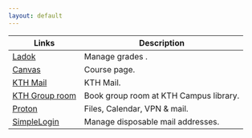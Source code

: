 ```yaml
---
layout: default
---
```


| Links      | Description |
| ----------- | ----------- |
| [Ladok](https://www.student.ladok.se/student/app/studentwebb/)      | Manage grades .      |
| [Canvas](canvas.kth.se/)   | Course page.        |
| [KTH Mail](https://webmail.kth.se/)   | KTH Mail.       |
| [KTH Group room](https://apps.lib.kth.se/mrbsgrupprum/day.php?area=1)   | Book group room at KTH Campus library.        |
| [Proton](https://account.proton.me/login)      | Files, Calendar, VPN & mail.      |
| [SimpleLogin](https://app.simplelogin.io/auth/login)   | Manage disposable mail addresses.        |



